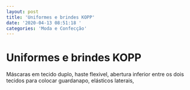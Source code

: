 ```yaml
---
layout: post
title: 'Uniformes e brindes KOPP'
date: '2020-04-13 08:51:18 '
categories: 'Moda e Confecção'
---
```


# Uniformes e brindes KOPP

Máscaras em tecido duplo, haste flexivel, abertura inferior entre os dois tecidos para colocar guardanapo, elásticos laterais, 
